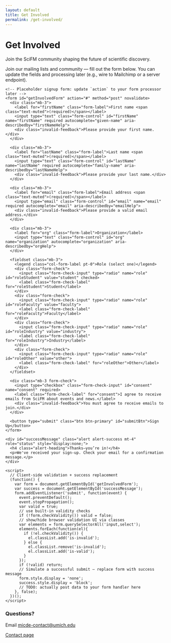 ```yaml
---
layout: default
title: Get Involved
permalink: /get-involved/
---
```


<div class="row">
  <div class="col-md-8 mb-5">
    <h1>Get Involved</h1>
    <p class="lead">Join the SciFM community shaping the future of scientific discovery.</p>
    <p>Join our mailing lists and community — fill out the form below. You can update the fields and processing later (e.g., wire to Mailchimp or a server endpoint).</p>

    <!-- Placeholder signup form: update `action` to your form processor later -->
    <form id="getInvolvedForm" action="#" method="post" novalidate>
      <div class="mb-3">
        <label for="firstName" class="form-label">First name <span class="text-muted">(required)</span></label>
        <input type="text" class="form-control" id="firstName" name="firstName" required autocomplete="given-name" aria-describedby="firstNameHelp">
        <div class="invalid-feedback">Please provide your first name.</div>
      </div>

      <div class="mb-3">
        <label for="lastName" class="form-label">Last name <span class="text-muted">(required)</span></label>
        <input type="text" class="form-control" id="lastName" name="lastName" required autocomplete="family-name" aria-describedby="lastNameHelp">
        <div class="invalid-feedback">Please provide your last name.</div>
      </div>

      <div class="mb-3">
        <label for="email" class="form-label">Email address <span class="text-muted">(required)</span></label>
        <input type="email" class="form-control" id="email" name="email" required autocomplete="email" aria-describedby="emailHelp">
        <div class="invalid-feedback">Please provide a valid email address.</div>
      </div>

      <div class="mb-3">
        <label for="org" class="form-label">Organization</label>
        <input type="text" class="form-control" id="org" name="organization" autocomplete="organization" aria-describedby="orgHelp">
      </div>

      <fieldset class="mb-3">
        <legend class="col-form-label pt-0">Role (select one)</legend>
        <div class="form-check">
          <input class="form-check-input" type="radio" name="role" id="roleStudent" value="student" checked>
          <label class="form-check-label" for="roleStudent">Student</label>
        </div>
        <div class="form-check">
          <input class="form-check-input" type="radio" name="role" id="roleFaculty" value="faculty">
          <label class="form-check-label" for="roleFaculty">Faculty</label>
        </div>
        <div class="form-check">
          <input class="form-check-input" type="radio" name="role" id="roleIndustry" value="industry">
          <label class="form-check-label" for="roleIndustry">Industry</label>
        </div>
        <div class="form-check">
          <input class="form-check-input" type="radio" name="role" id="roleOther" value="other">
          <label class="form-check-label" for="roleOther">Other</label>
        </div>
      </fieldset>

      <div class="mb-3 form-check">
        <input type="checkbox" class="form-check-input" id="consent" name="consent" required>
        <label class="form-check-label" for="consent">I agree to receive emails from SciFM about events and news.</label>
        <div class="invalid-feedback">You must agree to receive emails to join.</div>
      </div>

      <button type="submit" class="btn btn-primary" id="submitBtn">Sign Up</button>
    </form>

    <div id="successMessage" class="alert alert-success mt-4" role="status" style="display:none;">
      <h4 class="alert-heading">Thanks—you’re in!</h4>
      <p>We've received your sign-up. Check your email for a confirmation message.</p>
    </div>

    <script>
      // Client-side validation + success replacement
      (function() {
        var form = document.getElementById('getInvolvedForm');
        var success = document.getElementById('successMessage');
        form.addEventListener('submit', function(event) {
          event.preventDefault();
          event.stopPropagation();
          var valid = true;
          // use built-in validity checks
          if (!form.checkValidity()) valid = false;
          // show/hide browser validation UI via classes
          var elements = form.querySelectorAll('input,select');
          elements.forEach(function(el){
            if (!el.checkValidity()) {
              el.classList.add('is-invalid');
            } else {
              el.classList.remove('is-invalid');
              el.classList.add('is-valid');
            }
          });
          if (!valid) return;
          // Simulate a successful submit — replace form with success message
          form.style.display = 'none';
          success.style.display = 'block';
          // TODO: actually post data to your form handler here
        }, false);
      })();
    </script>
  </div>

  <div class="col-md-4 mb-5">
    <!-- Sidebar will still render here by the layout include -->
    <h3>Questions?</h3>
    <p>Email <a href="mailto:micde-contact@umich.edu">micde-contact@umich.edu</a></p>
    <p><a href="/contact/">Contact page</a></p>
  </div>
</div>
